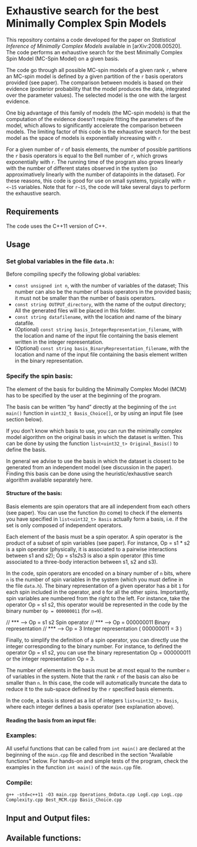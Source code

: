 # Exhaustive search for the best Minimally Complex Spin Models

This repository contains a code developed for the paper on *Statistical Inference of Minimally Complex Models* available in [arXiv:2008.00520]. The code performs an exhaustive search for the best Minimally Complex Spin Model (MC-Spin Model) on a given basis. 

The code go through all possible MC-spin models of a given rank `r`, where an MC-spin model is defined by a given partition of the `r` basis operators provided (see paper). The comparison between models is based on their evidence (posterior probability that the model produces the data, integrated over the parameter values). The selected model is the one with the largest evidence.

One big advantage of this family of models (the MC-spin models) is that the computation of the evidence doesn’t require fitting the parameters of the model, which allows to significantly accelerate the comparison between models. The limiting factor of this code is the exhaustive search for the best model as the space of models is exponentially increasing with `r`.

For a given number of `r` of basis elements, the number of possible partitions the `r` basis operators is equal to the Bell number of `r`, which grows exponentially with `r`. The running time of the program also grows linearly with the number of different states observed in the system (so approximatively linearly with the number of datapoints in the dataset). For these reasons, this code is good for use on small systems, typically with `r <~15` variables. Note that for `r~15`, the code will take several days to perform the exhaustive search.

## Requirements

The code uses the C++11 version of C++.

## Usage

### Set global variables in the file `data.h`:

Before compiling specify the following global variables:
 - `const unsigned int n`, with the number of variables of the dataset; This number can also be the number of basis operators in the provided basis; it must not be smaller than the number of basis operators.
 - `const string OUTPUT_directory`, with the name of the output directory; All the generated files will be placed in this folder.
 - `const string datafilename`, with the location and name of the binary datafile.
 - (Optional) `const string basis_IntegerRepresentation_filename`, with the location and name of the input file containing the basis element written in the integer representation.
 - (Optional) `const string basis_BinaryRepresentation_filename`,  with the location and name of the input file containing the basis element written in the binary representation.

### Specify the spin basis:

The element of the basis for building the Minimally Complex Model (MCM) has to be specified by the user at the beginning of the program.

The basis can be written “by hand” directly at the beginning of the `int main()` function in `uint32_t Basis_Choice[]`, or by using an input file (see section below).

If you don’t know which basis to use, you can run the minimally complex model algorithm on the original basis in which the dataset is written. This can be done by using the function `list<uint32_t> Original_Basis()` to define the basis.

In general we advise to use the basis in which the dataset is closest to be generated from an independent model (see discussion in the paper). Finding this basis can be done using the heuristic/exhaustive search algorithm available separately here.

#### Structure of the basis:

Basis elements are spin operators that are all independent from each others (see paper). You can use the function (to come) to check if the elements you have specified in `list<uint32_t> Basis` actually form a basis, i.e. if the set is only composed of independent operators.

Each element of the basis must be a spin operator. A spin operator is the product of a subset of spin variables (see paper). For instance, Op = s1 * s2 is a spin operator (physically, it is associated to a pairwise interactions between s1 and s2); Op = s1*s2*s3 is also a spin operator (this time associated to a three-body interaction between s1, s2 and s3).

In the code, spin operators are encoded on a binary number of `n` bits, where `n` is the number of spin variables in the system (which you must define in the file `data.h`). The binary representation of a given operator has a bit `1` for each spin included in the operator, and `0` for all the other spins. Importantly, spin variables are numbered from the right to the left. 
For instance, take the operator Op = s1 s2, this operator would be represented in the code by the binary number `Op = 000000011` (for `n=9`).

// ***      -->  Op = s1 s2           Spin operator
// ***      -->  Op = 000000011       Binary representation
// ***      -->  Op = 3               Integer representation   ( 000000011 = 3 )

Finally, to simplify the definition of a spin operator, you can directly use the integer corresponding to the binary number. For instance, to defined the operator Op = s1 s2, you can use the binary representation Op = 000000011 or the integer representation Op = 3.

The number of elements in the basis must be at most equal to the number `n` of variables in the system. Note that the rank `r` of the basis can also be smaller than `n`. In this case, the code will automatically truncate the data to reduce it to the sub-space defined by the `r` specified basis elements.

In the code, a basis is stored as a list of integers `list<uint32_t> Basis`, where each integer defines a basis operator (see explanation above).

#### Reading the basis from an input file:

### Examples:

All useful functions that can be called from `int main()` are declared at the beginning of the `main.cpp` file and described in the section "Available functions" below. For hands-on and simple tests of the program, check the examples in the function `int main()` of the `main.cpp` file.

### Compile:

`g++ -std=c++11 -O3 main.cpp Operations_OnData.cpp LogE.cpp LogL.cpp Complexity.cpp Best_MCM.cpp Basis_Choice.cpp`

## Input and Output files:

## Available functions:



